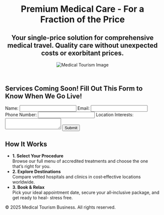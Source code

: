 <!DOCTYPE html>
<html lang="en">
<head>
    <meta charset="UTF-8">
    <meta name="viewport" content="width=device-width, initial-scale=1.0">
    <title>Medical Tourism</title>
    <link rel="stylesheet" href="styles.css">
</head>
<body>
    <header>
        <h1>Premium Medical Care - For a Fraction of the Price</h1>
        <h2>Your single-price solution for comprehensive medical travel. Quality care without unexpected costs or exorbitant prices.</h2>
        <img src="images/header_image.jpg" alt="Medical Tourism Image">
    </header>
    <section>
        <h2>Services Coming Soon! Fill Out This Form to Know When We Go Live!</h2>
        <form action="https://example.com/submit-form" method="POST">
            <label for="name">Name:</label>
            <input type="text" id="name" name="name" required>
            <label for="email">Email:</label>
            <input type="email" id="email" name="email" required>
            <label for="phone">Phone Number:</label>
            <input type="tel" id="phone" name="phone" required>
            <label for="location">Location Interests:</label>
            <textarea id="location" name="location" required></textarea>
            <button type="submit">Submit</button>
        </form>
    </section>
    <section>
        <h2>How It Works</h2>
        <ul>
            <li>
                <strong>1. Select Your Procedure</strong><br>
                Browse our full menu of accredited treatments and choose the one that’s right for you.
            </li>
            <li>
                <strong>2. Explore Destinations</strong><br>
                Compare vetted hospitals and clinics in cost‑effective locations worldwide.
            </li>
            <li>
                <strong>3. Book & Relax</strong><br>
                Pick your ideal appointment date, secure your all‑inclusive package, and get ready to heal- stress free.
            </li>
        </ul>
    </section>
    <footer>
        <p>&copy; 2025 Medical Tourism Business. All rights reserved.</p>
    </footer>
</body>
</html>
